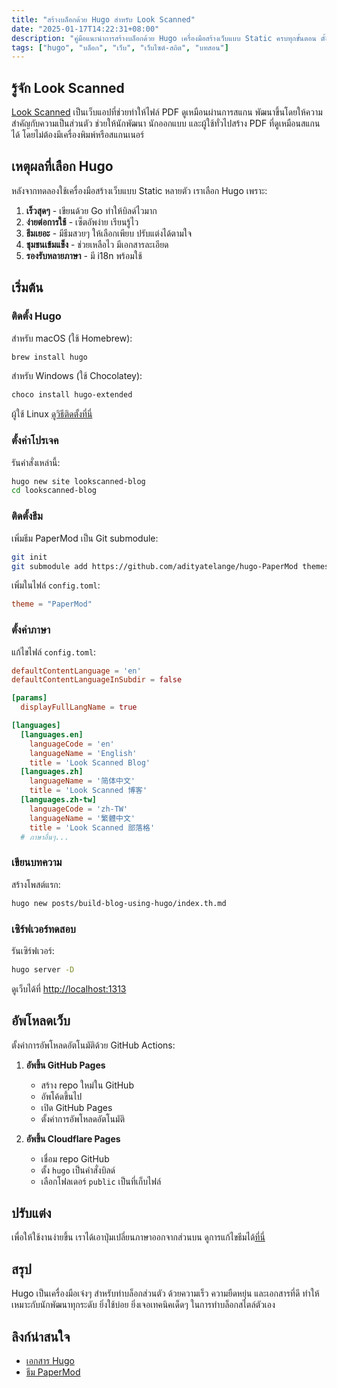 ```yaml
---
title: "สร้างบล็อกด้วย Hugo สำหรับ Look Scanned"
date: "2025-01-17T14:22:31+08:00"
description: "คู่มือแนะนำการสร้างบล็อกด้วย Hugo เครื่องมือสร้างเว็บแบบ Static ครบทุกขั้นตอน ตั้งแต่การติดตั้ง ปรับแต่ง จนถึงการอัพโหลด - เข้าใจง่าย เหมาะกับนักพัฒนาทุกระดับ"
tags: ["hugo", "บล็อก", "เว็บ", "เว็บไซต์-สถิต", "บทสอน"]
---
```


## รู้จัก Look Scanned

[Look Scanned](https://lookscanned.io) เป็นเว็บแอปที่ช่วยทำให้ไฟล์ PDF ดูเหมือนผ่านการสแกน พัฒนาขึ้นโดยให้ความสำคัญกับความเป็นส่วนตัว ช่วยให้นักพัฒนา นักออกแบบ และผู้ใช้ทั่วไปสร้าง PDF ที่ดูเหมือนสแกนได้ โดยไม่ต้องมีเครื่องพิมพ์หรือสแกนเนอร์

## เหตุผลที่เลือก Hugo

หลังจากทดลองใช้เครื่องมือสร้างเว็บแบบ Static หลายตัว เราเลือก Hugo เพราะ:

1. **เร็วสุดๆ** - เขียนด้วย Go ทำให้บิลด์ไวมาก
2. **ง่ายต่อการใช้** - เซ็ตอัพง่าย เรียนรู้ไว
3. **ธีมเยอะ** - มีธีมสวยๆ ให้เลือกเพียบ ปรับแต่งได้ตามใจ
4. **ชุมชนเข้มแข็ง** - ช่วยเหลือไว มีเอกสารละเอียด
5. **รองรับหลายภาษา** - มี i18n พร้อมใช้

## เริ่มต้น

### ติดตั้ง Hugo

สำหรับ macOS (ใช้ Homebrew):

```bash
brew install hugo
```

สำหรับ Windows (ใช้ Chocolatey):

```bash
choco install hugo-extended
```

ผู้ใช้ Linux [ดูวิธีติดตั้งที่นี่](https://gohugo.io/installation/linux/)

### ตั้งค่าโปรเจค

รันคำสั่งเหล่านี้:

```bash
hugo new site lookscanned-blog
cd lookscanned-blog
```

### ติดตั้งธีม

เพิ่มธีม PaperMod เป็น Git submodule:

```bash
git init
git submodule add https://github.com/adityatelange/hugo-PaperMod themes/PaperMod
```

เพิ่มในไฟล์ `config.toml`:

```toml
theme = "PaperMod"
```

### ตั้งค่าภาษา

แก้ไขไฟล์ `config.toml`:

```toml
defaultContentLanguage = 'en'
defaultContentLanguageInSubdir = false

[params]
  displayFullLangName = true

[languages]
  [languages.en]
    languageCode = 'en'
    languageName = 'English'
    title = 'Look Scanned Blog'
  [languages.zh]
    languageName = '简体中文'
    title = 'Look Scanned 博客'
  [languages.zh-tw]
    languageCode = 'zh-TW'
    languageName = '繁體中文'
    title = 'Look Scanned 部落格'
  # ภาษาอื่นๆ...
```

### เขียนบทความ

สร้างโพสต์แรก:

```bash
hugo new posts/build-blog-using-hugo/index.th.md
```

### เซิร์ฟเวอร์ทดสอบ

รันเซิร์ฟเวอร์:

```bash
hugo server -D
```

ดูเว็บได้ที่ [http://localhost:1313](http://localhost:1313)

## อัพโหลดเว็บ

ตั้งค่าการอัพโหลดอัตโนมัติด้วย GitHub Actions:

1. **อัพขึ้น GitHub Pages**

   - สร้าง repo ใหม่ใน GitHub
   - อัพโค้ดขึ้นไป
   - เปิด GitHub Pages
   - ตั้งค่าการอัพโหลดอัตโนมัติ

2. **อัพขึ้น Cloudflare Pages**
   - เชื่อม repo GitHub
   - ตั้ง `hugo` เป็นคำสั่งบิลด์
   - เลือกโฟลเดอร์ `public` เป็นที่เก็บไฟล์

## ปรับแต่ง

เพื่อให้ใช้งานง่ายขึ้น เราได้เอาปุ่มเปลี่ยนภาษาออกจากส่วนบน ดูการแก้ไขธีมได้[ที่นี่](https://github.com/lookscanned/lookscanned-blog/blob/main/layouts/partials/header.html)

## สรุป

Hugo เป็นเครื่องมือเจ๋งๆ สำหรับทำบล็อกส่วนตัว ด้วยความเร็ว ความยืดหยุ่น และเอกสารที่ดี ทำให้เหมาะกับนักพัฒนาทุกระดับ ยิ่งใช้บ่อย ยิ่งเจอเทคนิคเด็ดๆ ในการทำบล็อกสไตล์ตัวเอง

## ลิงก์น่าสนใจ

- [เอกสาร Hugo](https://gohugo.io/documentation/)
- [ธีม PaperMod](https://github.com/adityatelange/hugo-PaperMod)
